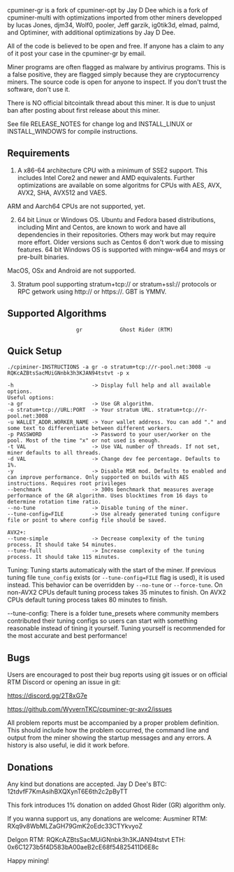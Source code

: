 cpuminer-gr is a fork of cpuminer-opt by Jay D Dee which is a fork of cpuminer-multi with optimizations
imported from other miners developped by lucas Jones, djm34, Wolf0, pooler,
Jeff garzik, ig0tik3d, elmad, palmd, and Optiminer, with additional
optimizations by Jay D Dee.

All of the code is believed to be open and free. If anyone has a
claim to any of it post your case in the cpuminer-gr by email.

Miner programs are often flagged as malware by antivirus programs. This is
a false positive, they are flagged simply because they are cryptocurrency 
miners. The source code is open for anyone to inspect. If you don't trust 
the software, don't use it.

There is NO official bitcointalk thread about this miner. It is due to
unjust ban after posting about first release about this miner.

See file RELEASE_NOTES for change log and INSTALL_LINUX or INSTALL_WINDOWS
for compile instructions.

Requirements
------------

1. A x86-64 architecture CPU with a minimum of SSE2 support. This includes
Intel Core2 and newer and AMD equivalents. Further optimizations are available
on some algoritms for CPUs with AES, AVX, AVX2, SHA, AVX512 and VAES.

ARM and Aarch64 CPUs are not supported, yet.

2. 64 bit Linux or Windows OS. Ubuntu and Fedora based distributions,
including Mint and Centos, are known to work and have all dependencies
in their repositories. Others may work but may require more effort. Older
versions such as Centos 6 don't work due to missing features. 
64 bit Windows OS is supported with mingw-w64 and msys or pre-built binaries.

MacOS, OSx and Android are not supported.

3. Stratum pool supporting stratum+tcp:// or stratum+ssl:// protocols or
RPC getwork using http:// or https://.
GBT is YMMV.

Supported Algorithms
--------------------


                          gr            Ghost Rider (RTM)
                           

Quick Setup
-----------

    ./cpiminer-INSTRUCTIONS -a gr -o stratum+tcp://r-pool.net:3008 -u RQKcAZBtsSacMUiGNnbk3h3KJAN94tstvt -p x

    -h                         -> Display full help and all available options.
    Useful options:
    -a gr                      -> Use GR algorithm.
    -o stratum+tcp://URL:PORT  -> Your stratum URL. stratum+tcp://r-pool.net:3008
    -u WALLET_ADDR.WORKER_NAME -> Your wallet address. You can add "." and some text to differentiate between different workers.
    -p PASSWORD                -> Password to your user/worker on the pool. Most of the time "x" or not used is enough.
    -t VAL                     -> Use VAL number of threads. If not set, miner defaults to all threads.
    -d VAL                     -> Change dev fee percentage. Defaults to 1%.
    -y                         -> Disable MSR mod. Defaults to enabled and can improve performance. Only supported on builds with AES instructions. Requires root privileges
    --benchmark                -> 300s benchmark that measures average performance of the GR algorithm. Uses blocktimes from 16 days to determine rotation time ratio.
    --no-tune                  -> Disable tuning of the miner.
    --tune-config=FILE         -> Use already generated tuning configure file or point to where config file should be saved.

    AVX2+:
    --tune-simple              -> Decrease complexity of the tuning process. It should take 54 minutes.
    --tune-full                -> Increase complexity of the tuning process. It should take 115 minutes.

Tuning:
Tuning starts automaticaly with the start of the miner. If previous tuning file `tune_config`
exists (or `--tune-config=FILE` flag is used), it is used instead. This behavior
can be overridden by `--no-tune` or `--force-tune`.
On non-AVX2 CPUs default tuning process takes 35 minutes to finish.
On AVX2 CPUs default tuning process takes 80 minutes to finish.


--tune-config:
There is a folder tune_presets where community members contributed their tuning configs
so users can start with something reasonable instead of tining it yourself.
Tuning yourself is recommended for the most accurate and best performance!

Bugs
----

Users are encouraged to post their bug reports using git issues or on official
RTM Discord or opening an issue in git:

https://discord.gg/2T8xG7e

https://github.com/WyvernTKC/cpuminer-gr-avx2/issues

All problem reports must be accompanied by a proper problem definition.
This should include how the problem occurred, the command line and
output from the miner showing the startup messages and any errors.
A history is also useful, ie did it work before.

Donations
---------

Any kind but donations are accepted.
Jay D Dee's BTC: 12tdvfF7KmAsihBXQXynT6E6th2c2pByTT


This fork introduces 1% donation on added Ghost Rider (GR) algorithm only.

If you wanna support us, any donations are welcome:
Ausminer
RTM: RXq9v8WbMLZaGH79GmK2oEdc33CTYkvyoZ

Delgon
RTM: RQKcAZBtsSacMUiGNnbk3h3KJAN94tstvt
ETH: 0x6C1273b5f4D583bA00aeB2cE68f54825411D6E8c


Happy mining!
